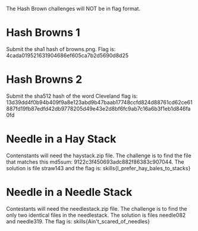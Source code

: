 The Hash Brown challenges will NOT be in flag format. 
# Hash Browns 1
Submit the sha1 hash of browns.png. Flag is: 4cada019521631904686ef605ca7b2d5690d8d25 
# Hash Browns 2
Submit the sha512 hash of the word Cleveland
flag is: 13d39dd4f0b94b409f9a8e123abd9b47baab17748ccfd824d88761cd62ce61887fd19fb87edfd42db9778205d49e43e2d8bf6fc9ab7c16a6b3f1eb1d846fa0fd
# Needle in a Hay Stack
Contenstants will need the haystack.zip file. The challenge is to find the file that matches this md5sum: 9122c3f450693adc882f86383c907044. The solution is file straw143 and the flag is: skills{I_prefer_hay_bales_to_stacks}
# Needle in a Needle Stack
Contestants will need the needlestack.zip file. The challenge is to find the only two identical files in the needlestack. The solution is files needle082 and needle319. The flag is: skills{Ain't_scared_of_needles}




